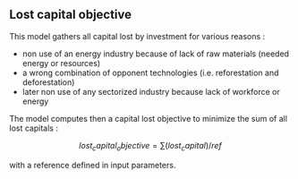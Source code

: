 ## Lost capital objective

This model gathers all capital lost by investment for various reasons : 
- non use of an energy industry because of lack of raw materials (needed energy or resources)
- a wrong combination of opponent technologies (i.e. reforestation and deforestation) 
- later non use of any sectorized industry because lack of workforce or energy

The model computes then a capital lost objective to minimize the sum of all lost capitals : 


$$ lost_capital_objective = \sum(lost_capital)/ref $$

with a reference defined in input parameters. 

